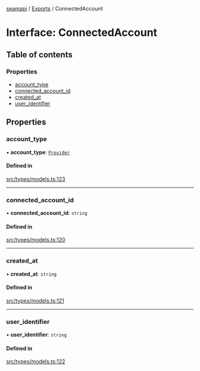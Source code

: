 [seamapi](../README.md) / [Exports](../modules.md) / ConnectedAccount

# Interface: ConnectedAccount

## Table of contents

### Properties

- [account\_type](ConnectedAccount.md#account_type)
- [connected\_account\_id](ConnectedAccount.md#connected_account_id)
- [created\_at](ConnectedAccount.md#created_at)
- [user\_identifier](ConnectedAccount.md#user_identifier)

## Properties

### account\_type

• **account\_type**: [`Provider`](../modules.md#provider)

#### Defined in

[src/types/models.ts:123](https://github.com/hello-seam/seamapi-javascript/blob/main/src/types/models.ts#L123)

___

### connected\_account\_id

• **connected\_account\_id**: `string`

#### Defined in

[src/types/models.ts:120](https://github.com/hello-seam/seamapi-javascript/blob/main/src/types/models.ts#L120)

___

### created\_at

• **created\_at**: `string`

#### Defined in

[src/types/models.ts:121](https://github.com/hello-seam/seamapi-javascript/blob/main/src/types/models.ts#L121)

___

### user\_identifier

• **user\_identifier**: `string`

#### Defined in

[src/types/models.ts:122](https://github.com/hello-seam/seamapi-javascript/blob/main/src/types/models.ts#L122)
